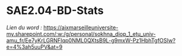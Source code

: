 # SAE2.04-BD-Stats  
 _Lien du word :_ https://aixmarseilleuniversite-my.sharepoint.com/:w:/g/personal/sokhna_diop_1_etu_univ-amu_fr/Ee7yKrLGRNFIqp0NML0QXtsB9L-g9mxW-Pz1HbhTgfOSIw?e=4%3ah5uuPV&at=9
